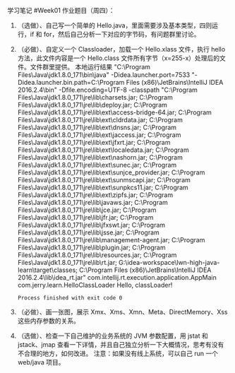 学习笔记
#Week01 作业题目（周四）：

1. （选做）、自己写一个简单的 Hello.java，里面需要涉及基本类型，四则运行，if 和 for，然后自己分析一下对应的字节码，有问题群里讨论。
2. （必做）、自定义一个 Classloader，加载一个 Hello.xlass 文件，执行 hello 方法，此文件内容是一个 Hello.class 文件所有字节（x=255-x）处理后的文件。文件群里提供。
       本地运行结果
       "C:\Program Files\Java\jdk1.8.0_171\bin\java" -Didea.launcher.port=7533 "-Didea.launcher.bin.path=C:\Program Files (x86)\JetBrains\IntelliJ IDEA 2016.2.4\bin" -Dfile.encoding=UTF-8 -classpath "C:\Program Files\Java\jdk1.8.0_171\jre\lib\charsets.jar;
       C:\Program Files\Java\jdk1.8.0_171\jre\lib\deploy.jar;
       C:\Program Files\Java\jdk1.8.0_171\jre\lib\ext\access-bridge-64.jar;
       C:\Program Files\Java\jdk1.8.0_171\jre\lib\ext\cldrdata.jar;
       C:\Program Files\Java\jdk1.8.0_171\jre\lib\ext\dnsns.jar;
       C:\Program Files\Java\jdk1.8.0_171\jre\lib\ext\jaccess.jar;
       C:\Program Files\Java\jdk1.8.0_171\jre\lib\ext\jfxrt.jar;
       C:\Program Files\Java\jdk1.8.0_171\jre\lib\ext\localedata.jar;
       C:\Program Files\Java\jdk1.8.0_171\jre\lib\ext\nashorn.jar;
       C:\Program Files\Java\jdk1.8.0_171\jre\lib\ext\sunec.jar;
       C:\Program Files\Java\jdk1.8.0_171\jre\lib\ext\sunjce_provider.jar;
       C:\Program Files\Java\jdk1.8.0_171\jre\lib\ext\sunmscapi.jar;
       C:\Program Files\Java\jdk1.8.0_171\jre\lib\ext\sunpkcs11.jar;
       C:\Program Files\Java\jdk1.8.0_171\jre\lib\ext\zipfs.jar;
       C:\Program Files\Java\jdk1.8.0_171\jre\lib\javaws.jar;
       C:\Program Files\Java\jdk1.8.0_171\jre\lib\jce.jar;
       C:\Program Files\Java\jdk1.8.0_171\jre\lib\jfr.jar;
       C:\Program Files\Java\jdk1.8.0_171\jre\lib\jfxswt.jar;
       C:\Program Files\Java\jdk1.8.0_171\jre\lib\jsse.jar;
       C:\Program Files\Java\jdk1.8.0_171\jre\lib\management-agent.jar;
       C:\Program Files\Java\jdk1.8.0_171\jre\lib\plugin.jar;
       C:\Program Files\Java\jdk1.8.0_171\jre\lib\resources.jar;
       C:\Program Files\Java\jdk1.8.0_171\jre\lib\rt.jar;
       G:\idea-workspace\lwn-high-java-learn\target\classes;
       C:\Program Files (x86)\JetBrains\IntelliJ IDEA 2016.2.4\lib\idea_rt.jar" com.intellij.rt.execution.application.AppMain com.jerry.learn.HelloClassLoader
       Hello, classLoader!

       Process finished with exit code 0
3. （必做）、画一张图，展示 Xmx、Xms、Xmn、Meta、DirectMemory、Xss 这些内存参数的关系。
4. （选做）、检查一下自己维护的业务系统的 JVM 参数配置，用 jstat 和 jstack、jmap 查看一下详情，并且自己独立分析一下大概情况，思考有没有不合理的地方，如何改进。
注意：如果没有线上系统，可以自己 run 一个 web/java 项目。